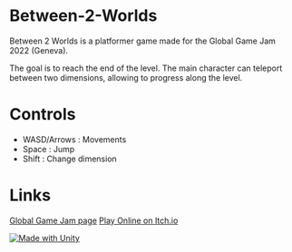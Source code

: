 # Between-2-Worlds
Between 2 Worlds is a platformer game made for the Global Game Jam 2022 (Geneva). 

The goal is to reach the end of the level. The main character can teleport between two dimensions, allowing to progress along the level. 

# Controls 
- WASD/Arrows : Movements
- Space : Jump
- Shift : Change dimension

# Links
[Global Game Jam page](https://globalgamejam.org/2022/games/between-2-worlds-2)
[Play Online on Itch.io](https://parafeu.itch.io/between-2-worlds)

[![Made with Unity](https://img.shields.io/badge/Made%20with-Unity-57b9d3.svg?style=for-the-badge&logo=unity)](https://unity3d.com)
